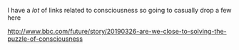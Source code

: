I have a _lot_ of links related to consciousness so going to casually drop a few here

http://www.bbc.com/future/story/20190326-are-we-close-to-solving-the-puzzle-of-consciousness
